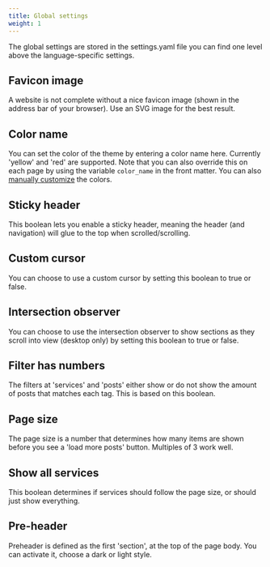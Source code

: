 ```yaml
---
title: Global settings
weight: 1
---
```


The global settings are stored in the settings.yaml file you can find one level above the language-specific settings.

## Favicon image

A website is not complete without a nice favicon image (shown in the address bar of your browser). Use an SVG image for the best result.

## Color name

You can set the color of the theme by entering a color name here. Currently 'yellow' and 'red' are supported. Note that you can also override this on each page by using the variable `color_name` in the front matter. You can also [manually customize](/docs/customizations/colors/) the colors.

## Sticky header

This boolean lets you enable a sticky header, meaning the header (and navigation) will glue to the top when scrolled/scrolling.

## Custom cursor

You can choose to use a custom cursor by setting this boolean to true or false.

## Intersection observer

You can choose to use the intersection observer to show sections as they scroll into view (desktop only) by setting this boolean to true or false.

## Filter has numbers

The filters at 'services' and 'posts' either show or do not show the amount of posts that matches each tag. This is based on this boolean.

## Page size

The page size is a number that determines how many items are shown before you see a 'load more posts' button. Multiples of 3 work well.

## Show all services

This boolean determines if services should follow the page size, or should just show everything.

## Pre-header

Preheader is defined as the first 'section', at the top of the page body. You can activate it, choose a dark or light style.

